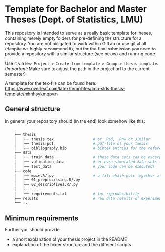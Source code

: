 # Template for Bachelor and Master Theses (Dept. of Statistics, LMU)

This repository is intended to serve as a really basic template for theses, containing merely empty folders for pre-defining the structure for a repository. You are not obligated to work within GitLab or use git at all (despite we highly recommend it), but for the final submission you need to provide a repository with a similar structure (see below) and running code.  
 
Use it via `New Project > Create from template > Group > thesis-template`.  
(_Important:_ Make sure to adjust the path in the project url to the current semester)

A template for the tex-file can be found here: https://www.overleaf.com/latex/templates/lmu-slds-thesis-template/mhnhsykmqpvm

## General structure

In general your repository should (in the end) look somehow like this:

```bash
    .
    ├── thesis
    │   ├── thesis.tex                  # or .Rmd, .Rnw or similar 
    │   ├── thesis.pdf                  # pdf-file of your thesis
    │   ├── bibliography.bib            # bibtex entries for the references
    ├── data
    │   ├── train_data                  # these data sets can be excerpts from the original data
    │   ├── validation_data             # or even simulated data sets (simply provide them so that
    │   ├── test_data                   # your code can be executed)
    ├── code
    │   ├── main.R/.py                  # a file which puts together all the pieces
    │   ├── 01_preprocessing.R/.py            
    │   ├── 02_descriptives.R/.py              
    │   ├── ...            
    │   └── requirements.txt            # for reproducibility
    ├── results                         # raw data results of experiments
    └── ...
``` 

## Minimum requirements

Further you should provide

- a short explanation of your thesis project in the README
- explanation of the folder structure and the different scripts
